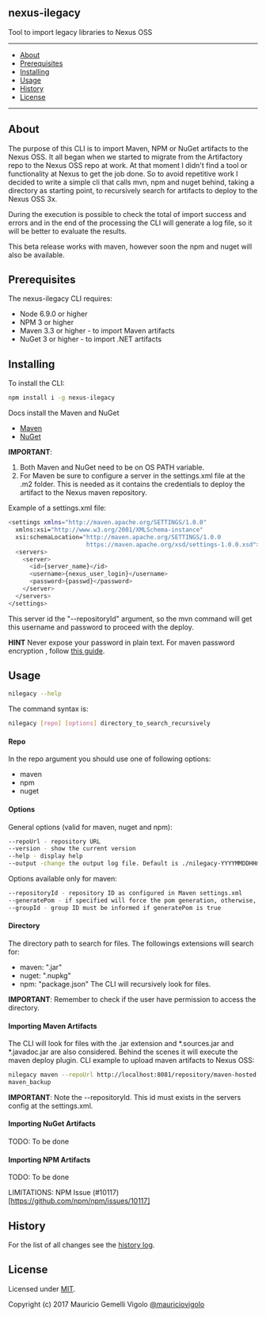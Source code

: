 ## nexus-ilegacy
Tool to import legacy libraries to Nexus OSS

---

* [About](#about)
* [Prerequisites](#prerequisites)
* [Installing](#installing)
* [Usage](#usage)
* [History](#history)
* [License](#license)

---


## About
The purpose of this CLI is to import Maven, NPM or NuGet artifacts to the Nexus OSS. It all began when we started to migrate from the Artifactory repo to the Nexus OSS repo at work. At that moment I didn't find a tool or functionality at Nexus to get the job done. So to avoid repetitive work I decided to write a simple cli that calls mvn, npm and nuget behind, taking a directory as starting point, to recursively search for artifacts to deploy to the Nexus OSS 3x.

During the execution is possible to check the total of import success and errors and in the end of the processing the CLI will generate a log file, so it will be better to evaluate the results.

This beta release works with maven, however soon the npm and nuget will also be available.


## Prerequisites
The nexus-ilegacy CLI requires:
* Node 6.9.0 or higher
* NPM 3 or higher
* Maven 3.3 or higher - to import Maven artifacts
* NuGet 3 or higher - to import .NET artifacts


## Installing

To install the CLI:
```bash
npm install i -g nexus-ilegacy
```

Docs install the Maven and NuGet
* [Maven](https://maven.apache.org/install.html)
* [NuGet](https://www.microsoft.com/net/core#linuxredhat)

**IMPORTANT**:
1. Both Maven and NuGet need to be on OS PATH variable.
2. For Maven be sure to configure a server in the settings.xml file at the .m2 folder. This is needed as it contains the credentials to deploy the artifact to the Nexus maven repository.

Example of a settings.xml file:
```bash
<settings xmlns="http://maven.apache.org/SETTINGS/1.0.0"
  xmlns:xsi="http://www.w3.org/2001/XMLSchema-instance"
  xsi:schemaLocation="http://maven.apache.org/SETTINGS/1.0.0
                      https://maven.apache.org/xsd/settings-1.0.0.xsd">
  <servers>
    <server>
      <id>{server_name}</id>
      <username>{nexus_user_login}</username>
      <password>{passwd}</password>
    </server>
  </servers>
</settings>
```

This server id the "--repositoryId" argument, so the mvn command will get this username and password to proceed with the deploy.

**HINT**
Never expose your password in plain text. For maven password encryption , follow [this guide](https://maven.apache.org/guides/mini/guide-encryption.html).


## Usage

```bash
nilegacy --help
```

The command syntax is:
```bash
nilegacy [repo] [options] directory_to_search_recursively
```

#### Repo

In the repo argument you should use one of following options:
* maven
* npm
* nuget


#### Options

General options (valid for maven, nuget and npm):
```bash
--repoUrl - repository URL
--version - show the current version
--help - display help
--output -change the output log file. Default is ./nilegacy-YYYYMMDDHHmmss.log
```

Options available only for maven:

```bash
--repositoryId - repository ID as configured in Maven settings.xml
--generatePom - if specified will force the pom generation, otherwise, will use the same name of the jar file for the pom
--groupId - group ID must be informed if generatePom is true
```

#### Directory

The directory path to search for files. The followings extensions will search for:
* maven: ".jar"
* nuget: ".nupkg"
* npm: "package.json"
The CLI will recursively look for files.

**IMPORTANT**: Remember to check if the user have permission to access the directory.


#### Importing Maven Artifacts
The CLI will look for files with the .jar extension and *.sources.jar and *.javadoc.jar are also considered. Behind the scenes it will execute the maven deploy plugin.
CLI example to upload maven artifacts to Nexus OSS:

```bash
nilegacy maven --repoUrl http://localhost:8081/repository/maven-hosted --repositoryId repo-maven /home/user/artifactory_
maven_backup
```

**IMPORTANT**: Note the --repositoryId. This id must exists in the servers config at the settings.xml.


#### Importing NuGet Artifacts
TODO: To be done


#### Importing NPM Artifacts
TODO: To be done

LIMITATIONS:
NPM Issue (#10117)[https://github.com/npm/npm/issues/10117]


## History
For the list of all changes see the [history log](CHANGELOG.md).


## License

Licensed under [MIT](LICENSE.md).

Copyright (c) 2017 Mauricio Gemelli Vigolo [@mauriciovigolo](https://twitter.com/mauriciovigolo)